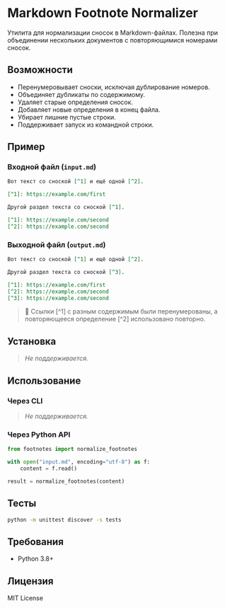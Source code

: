 # Markdown Footnote Normalizer

Утилита для нормализации сносок в Markdown-файлах. Полезна при объединении нескольких документов с повторяющимися номерами сносок.

## Возможности

- Перенумеровывает сноски, исключая дублирование номеров.
- Объединяет дубликаты по содержимому.
- Удаляет старые определения сносок.
- Добавляет новые определения в конец файла.
- Убирает лишние пустые строки.
- Поддерживает запуск из командной строки.

## Пример

### Входной файл (`input.md`)

```markdown
Вот текст со сноской [^1] и ещё одной [^2].

[^1]: https://example.com/first

Другой раздел текста со сноской [^1].

[^1]: https://example.com/second
[^2]: https://example.com/second
```

### Выходной файл (`output.md`)

```markdown
Вот текст со сноской [^1] и ещё одной [^2].

Другой раздел текста со сноской [^3].

[^1]: https://example.com/first
[^2]: https://example.com/second
[^3]: https://example.com/second
```

> 🔄 Ссылки [^1] с разным содержимым были перенумерованы, а повторяющееся определение [^2] использовано повторно.

## Установка

> *Не поддерживается.*

## Использование

### Через CLI

> *Не поддерживается.*

### Через Python API

```python
from footnotes import normalize_footnotes

with open("input.md", encoding="utf-8") as f:
    content = f.read()

result = normalize_footnotes(content)
```

## Тесты

```bash
python -m unittest discover -s tests
```

## Требования

- Python 3.8+

## Лицензия

MIT License